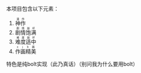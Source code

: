 本项目包含以下元素：

1. <ruby>神作<rt>渣作</rt></ruby>
2. <ruby>剧情饱满<rt>剧情崩坏</rt></ruby>
3. <ruby>难度适中<rt>难度崩坏</rt></ruby>
4. <ruby>作画精美<rt>x j b画</rt></ruby>

特色是纯bolt实现（此乃真话）（别问我为什么要用bolt）